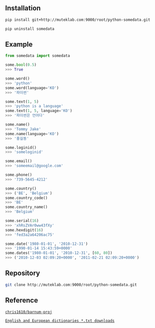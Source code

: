 
## Installation

```bash
pip install git+http://muteklab.com:9000/root/python-somedata.git
```

```bash
pip uninstall somedata
```

## Example

```python
from somedata import somedata
```

```python
some.bool(0.5)
>>> True
```

```python
some.word()
>>> 'python'
some.word(language='KO')
>>> '파이썬'
```

```python
some.text(1, 5)
>>> 'python is a language'
some.text(1, 5, language='KO')
>>> '파이썬은 언어다'
```

```python
some.name()
>>> 'Tommy Jake'
some.name(language='KO')
>>> '홍길동'
```

```python
some.loginid()
>>> 'someloginid'
```

```python
some.email()
>>> 'someemail@google.com'
```

```python
some.phone()
>>> '739-5645-4212'
```

```python
some.country()
>>> ('BE', 'Belgium')
some.country_code()
>>> 'BE'
some.country_name()
>>> 'Belgium'
```

```python
some.serial(16)
>>> 'xhRsZVAr0ww43fXy'
some.hexdigit(16)
>>> 'fed3a2a64206ac75'
```

```python
some.date('1980-01-01', '2010-12-31')
>>> '1990-01-14 15:43:59+0000'
some.dates('1980-01-01', '2010-12-31', [60, 80])
>>> ('2010-12-03 02:09:20+0000', '2011-02-21 02:09:20+0000')
```

## Repository

```bash
git clone http://muteklab.com:9000/root/python-somedata.git
```

## Reference

[`chris1610/barnum-proj`](https://github.com/chris1610/barnum-proj/)

[`English and European dictionaries *.txt downloads`](http://www.gwicks.net/dictionaries.htm)
